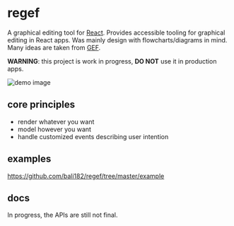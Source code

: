 # regef

A graphical editing tool for [React](https://reactjs.org/). Provides accessible tooling for graphical editing in React apps. Was mainly design with flowcharts/diagrams in mind. Many ideas are taken from [GEF](https://www.eclipse.org/gef/).

**WARNING**: this project is work in progress, **DO NOT** use it in production apps.

![demo image](https://user-images.githubusercontent.com/3879181/37098655-54162c92-2216-11e8-8452-f2cf3baea8aa.gif "Demo image")

## core principles
- render whatever you want
- model however you want
- handle customized events describing user intention

## examples
https://github.com/bali182/regef/tree/master/example

## docs
In progress, the APIs are still not final.